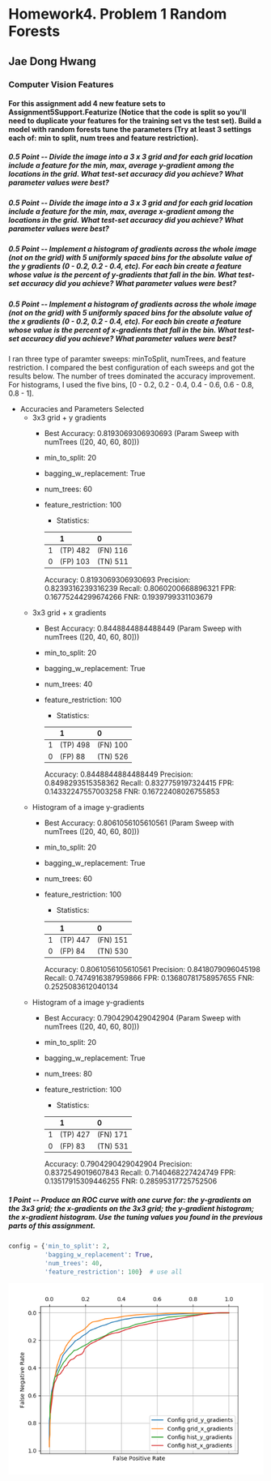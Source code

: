 # Homework4. Problem 1 Random Forests

## Jae Dong Hwang

### Computer Vision Features

#### For this assignment add 4 new feature sets to Assignment5Support.Featurize (Notice that the code is split so you'll need to duplicate your features for the training set vs the test set). Build a model with random forests tune the parameters (Try at least 3 settings each of: min to split, num trees and feature restriction). 

##### 0.5 Point -- Divide the image into a 3 x 3 grid and for each grid location include a feature for the min, max, average y-gradient among the locations in the grid. What test-set accuracy did you achieve? What parameter values were best?

##### 0.5 Point -- Divide the image into a 3 x 3 grid and for each grid location include a feature for the min, max, average x-gradient among the locations in the grid. What test-set accuracy did you achieve? What parameter values were best?

##### 0.5 Point -- Implement a histogram of gradients across the whole image (not on the grid) with 5 uniformly spaced bins for the absolute value of the y gradients (0 - 0.2, 0.2 - 0.4, etc). For each bin create a feature whose value is the percent of y-gradients that fall in the bin. What test-set accuracy did you achieve? What parameter values were best?

##### 0.5 Point -- Implement a histogram of gradients across the whole image (not on the grid) with 5 uniformly spaced bins for the absolute value of the x gradients (0 - 0.2, 0.2 - 0.4, etc). For each bin create a feature whose value is the percent of x-gradients that fall in the bin. What test-set accuracy did you achieve? What parameter values were best?

I ran three type of paramter sweeps: minToSplit, numTrees, and feature restriction. I compared the best configuration of each sweeps and got the results below. The number of trees dominated the accuracy improvement. For histograms, I used the five bins, [0 - 0.2, 0.2 - 0.4, 0.4 - 0.6, 0.6 - 0.8, 0.8 - 1].

* Accuracies and Parameters Selected
  * 3x3 grid + y gradients
    * Best Accuracy: 0.8193069306930693 (Param Sweep with numTrees ([20, 40, 60, 80]))
    * min_to_split: 20
    * bagging_w_replacement: True
    * num_trees: 60
    * feature_restriction: 100
      * Statistics: 

      |          |    1     |    0     |
      |----------|----------|----------|
      |    1     | (TP) 482 | (FN) 116 |
      |    0     | (FP) 103 | (TN) 511 |
      Accuracy: 0.8193069306930693
      Precision: 0.8239316239316239
      Recall: 0.8060200668896321
      FPR: 0.16775244299674266
      FNR: 0.1939799331103679
  * 3x3 grid + x gradients
    * Best Accuracy: 0.8448844884488449 (Param Sweep with numTrees ([20, 40, 60, 80]))
    * min_to_split: 20
    * bagging_w_replacement: True
    * num_trees: 40
    * feature_restriction: 100
      * Statistics: 

      |          |    1     |    0     |
      |----------|----------|----------|
      |    1     | (TP) 498 | (FN) 100 |
      |    0     | (FP) 88  | (TN) 526 |
      Accuracy: 0.8448844884488449
      Precision: 0.8498293515358362
      Recall: 0.8327759197324415
      FPR: 0.14332247557003258
      FNR: 0.16722408026755853
  * Histogram of a image y-gradients
    * Best Accuracy: 0.8061056105610561 (Param Sweep with numTrees ([20, 40, 60, 80]))
    * min_to_split: 20
    * bagging_w_replacement: True
    * num_trees: 60
    * feature_restriction: 100
      * Statistics: 

      |          |    1     |    0     |
      |----------|----------|----------|
      |    1     | (TP) 447 | (FN) 151 |
      |    0     | (FP) 84  | (TN) 530 |
      Accuracy: 0.8061056105610561
      Precision: 0.8418079096045198
      Recall: 0.7474916387959866
      FPR: 0.13680781758957655
      FNR: 0.2525083612040134
  * Histogram of a image y-gradients
    * Best Accuracy: 0.7904290429042904 (Param Sweep with numTrees ([20, 40, 60, 80]))
    * min_to_split: 20
    * bagging_w_replacement: True
    * num_trees: 80
    * feature_restriction: 100
      * Statistics: 

      |          |    1     |    0     |
      |----------|----------|----------|
      |    1     | (TP) 427 | (FN) 171 |
      |    0     | (FP) 83  | (TN) 531 |
      Accuracy: 0.7904290429042904
      Precision: 0.8372549019607843
      Recall: 0.7140468227424749
      FPR: 0.13517915309446255
      FNR: 0.28595317725752506

##### 1 Point -- Produce an ROC curve with one curve for: the y-gradients on the 3x3 grid; the x-gradients on the 3x3 grid; the y-gradient histogram; the x-gradient histogram. Use the tuning values you found in the previous parts of this assignment.

```python
config = {'min_to_split': 2,
          'bagging_w_replacement': True,
          'num_trees': 40,
          'feature_restriction': 100}  # use all
```
![prob1compare_roc_curves_by_selected_features_0.0_1.0_0.01](prob1compare_roc_curves_by_selected_features_0.0_1.0_0.01.png)
